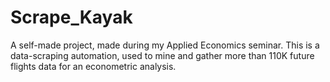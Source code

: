 # Scrape_Kayak
A self-made project, made during my Applied Economics seminar. This is a data-scraping automation, used to mine and gather more than 110K future flights data for an econometric analysis.
